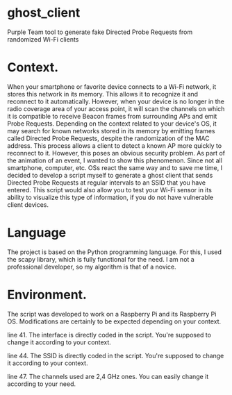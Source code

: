 # ghost_client
Purple Team tool to generate fake Directed Probe Requests from randomized Wi-Fi clients

# Context.

When your smartphone or favorite device connects to a Wi-Fi network, it stores this network in its memory. This allows it to recognize it and reconnect to it automatically. However, when your device is no longer in the radio coverage area of ​​your access point, it will scan the channels on which it is compatible to receive Beacon frames from surrounding APs and emit Probe Requests.
Depending on the context related to your device's OS, it may search for known networks stored in its memory by emitting frames called Directed Probe Requests, despite the randomization of the MAC address. This process allows a client to detect a known AP more quickly to reconnect to it. However, this poses an obvious security problem.
As part of the animation of an event, I wanted to show this phenomenon. Since not all smartphone, computer, etc. OSs react the same way and to save me time, I decided to develop a script myself to generate a ghost client that sends Directed Probe Requests at regular intervals to an SSID that you have entered.
This script would also allow you to test your Wi-Fi sensor in its ability to visualize this type of information, if you do not have vulnerable client devices.

# Language

The project is based on the Python programming language. For this, I used the scapy library, which is fully functional for the need. I am not a professional developer, so my algorithm is that of a novice.

# Environment.

The script was developed to work on a Raspberry Pi and its Raspberry Pi OS. Modifications are certainly to be expected depending on your context.

line 41. The interface is directly coded in the script. You're supposed to change it according to your context.

line 44. The SSID is directly coded in the script. You're supposed to change it according to your context.

line 47. The channels used are 2,4 GHz ones. You can easily change it according to your need.
